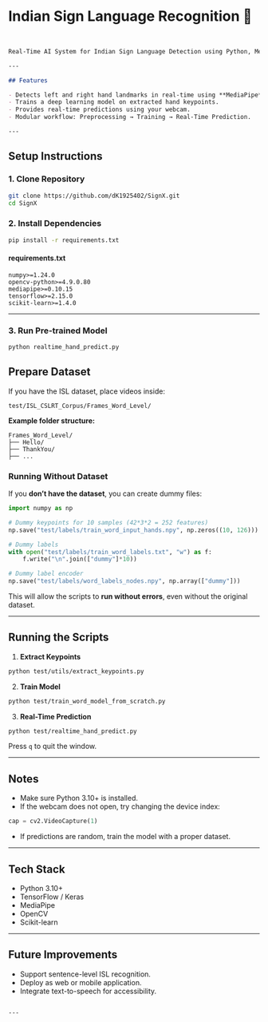 # Indian Sign Language Recognition 🤟

````markdown


Real-Time AI System for Indian Sign Language Detection using Python, MediaPipe, and TensorFlow/Keras.

---

## Features

- Detects left and right hand landmarks in real-time using **MediaPipe**.
- Trains a deep learning model on extracted hand keypoints.
- Provides real-time predictions using your webcam.
- Modular workflow: Preprocessing → Training → Real-Time Prediction.

---


````
## Setup Instructions

### 1. Clone Repository

```bash
git clone https://github.com/dK1925402/SignX.git
cd SignX
```

### 2. Install Dependencies

```bash
pip install -r requirements.txt
```

#### requirements.txt

```text
numpy>=1.24.0
opencv-python>=4.9.0.80
mediapipe>=0.10.15
tensorflow>=2.15.0
scikit-learn>=1.4.0
```

---

### 3. Run Pre-trained Model

```bash
python realtime_hand_predict.py
```

## Prepare Dataset

If you have the ISL dataset, place videos inside:

```
test/ISL_CSLRT_Corpus/Frames_Word_Level/
```

**Example folder structure:**

```
Frames_Word_Level/
├── Hello/
├── ThankYou/
├── ...
```

### Running Without Dataset

If you **don’t have the dataset**, you can create dummy files:

```python
import numpy as np

# Dummy keypoints for 10 samples (42*3*2 = 252 features)
np.save("test/labels/train_word_input_hands.npy", np.zeros((10, 126)))

# Dummy labels
with open("test/labels/train_word_labels.txt", "w") as f:
    f.write("\n".join(["dummy"]*10))

# Dummy label encoder
np.save("test/labels/word_labels_nodes.npy", np.array(["dummy"]))
```

This will allow the scripts to **run without errors**, even without the original dataset.

---

## Running the Scripts

1. **Extract Keypoints**

```bash
python test/utils/extract_keypoints.py
```

2. **Train Model**

```bash
python test/train_word_model_from_scratch.py
```

3. **Real-Time Prediction**

```bash
python test/realtime_hand_predict.py
```

Press `q` to quit the window.

---

## Notes

* Make sure Python 3.10+ is installed.
* If the webcam does not open, try changing the device index:

```python
cap = cv2.VideoCapture(1)
```

* If predictions are random, train the model with a proper dataset.

---

## Tech Stack

* Python 3.10+
* TensorFlow / Keras
* MediaPipe
* OpenCV
* Scikit-learn

---

## Future Improvements

* Support sentence-level ISL recognition.
* Deploy as web or mobile application.
* Integrate text-to-speech for accessibility.

````

---


